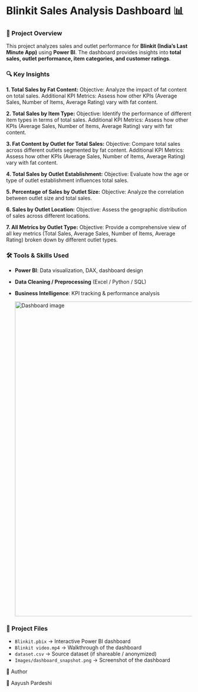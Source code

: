 
# Blinkit Sales Analysis Dashboard 📊  

### 📌 Project Overview  
This project analyzes sales and outlet performance for **Blinkit (India’s Last Minute App)** using **Power BI**. The dashboard provides insights into **total sales, outlet performance, item categories, and customer ratings**.  

### 🔍 Key Insights  
**1. Total Sales by Fat Content:**
	Objective: Analyze the impact of fat content on total sales.
	Additional KPI Metrics: Assess how other KPIs (Average Sales, Number of Items, Average Rating) vary with fat content.

**2. Total Sales by Item Type:**
	Objective: Identify the performance of different item types in terms of total sales.
	Additional KPI Metrics: Assess how other KPIs (Average Sales, Number of Items, Average Rating) vary with fat content.

**3. Fat Content by Outlet for Total Sales:**
	Objective: Compare total sales across different outlets segmented by fat content.
	Additional KPI Metrics: Assess how other KPIs (Average Sales, Number of Items, Average Rating) vary with fat content.

**4. Total Sales by Outlet Establishment:**
	Objective: Evaluate how the age or type of outlet establishment influences total sales.

**5. Percentage of Sales by Outlet Size:**
	Objective: Analyze the correlation between outlet size and total sales.

**6. Sales by Outlet Location:**
	Objective: Assess the geographic distribution of sales across different locations.

**7. All Metrics by Outlet Type:**
	Objective: Provide a comprehensive view of all key metrics (Total Sales, Average Sales, Number of 	Items, Average Rating) broken down by different outlet types.

### 🛠️ Tools & Skills Used  
- **Power BI**: Data visualization, DAX, dashboard design  
- **Data Cleaning / Preprocessing** (Excel / Python / SQL)  
- **Business Intelligence**: KPI tracking & performance analysis

  <img width="1518" height="853" alt="Dashboard image" src="https://github.com/user-attachments/assets/ca611540-17bc-4341-99ce-be880ca80058" />

### 📂 Project Files  
- `Blinkit.pbix` → Interactive Power BI dashboard  
- `Blinkit video.mp4` → Walkthrough of the dashboard  
- `dataset.csv` → Source dataset (if shareable / anonymized)  
- `Images/dashboard_snapshot.png` → Screenshot of the dashboard  


📢 Author

👤 Aayush Pardeshi


